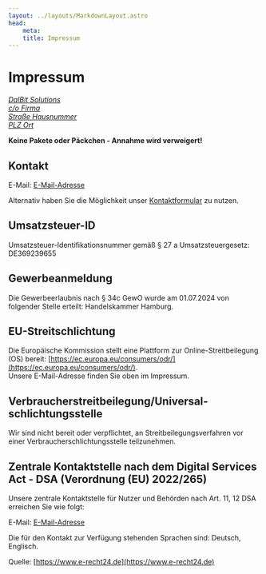 ```yaml
---
layout: ../layouts/MarkdownLayout.astro
head:
    meta:
    title: Impressum
---
```


# Impressum

<ins data-content-src="#address" data-nosnippet>
    <address>
        DalBit Solutions<br>
        c/o Firma<br>
        Straße Hausnummer<br>
        PLZ Ort
    </address>
</ins>
<template id="address">
    <address>
        Alexander Fridlin<br>
        c/o Postflex #7327<br>
        Emsdettener Str. 10<br>
        48268 Greven
    </address>
</template>

**Keine Pakete oder Päckchen - Annahme wird verweigert!**

## Kontakt

E-Mail:
<ins data-content-src="#email" data-nosnippet>
    <a href="#">E-Mail-Adresse</a>
</ins>
<template id="email">
    <a href="mailto:info@dalbit.de">info(at)dalbit.de</a>
</template>

Alternativ haben Sie die Möglichkeit unser [Kontaktformular](/kontakt) zu nutzen.

## Umsatzsteuer-ID

Umsatzsteuer-Identifikationsnummer gemäß § 27 a Umsatzsteuergesetz:  
DE369239655

## Gewerbeanmeldung

Die Gewerbeerlaubnis nach § 34c GewO wurde am 01.07.2024 von folgender Stelle erteilt: Handelskammer Hamburg.

[comment]: # (## Angaben zur Berufs­haftpflicht­versicherung)

[comment]: # (**Name und Sitz des Versicherers:**  )
[comment]: # (Beispiel Versicherung AG  )
[comment]: # (Musterweg 10  )
[comment]: # (90210 Musterstadt)

[comment]: # (**Geltungsraum der Versicherung:**  )
[comment]: # (Deutschland)

## EU-Streitschlichtung

Die Europäische Kommission stellt eine Plattform zur Online-Streitbeilegung (OS) bereit: [https://ec.europa.eu/consumers/odr/](https://ec.europa.eu/consumers/odr/).  
Unsere E-Mail-Adresse finden Sie oben im Impressum.

## Verbraucher­streit­beilegung/Universal­schlichtungs­stelle

Wir sind nicht bereit oder verpflichtet, an Streitbeilegungsverfahren vor einer Verbraucherschlichtungsstelle teilzunehmen.

## Zentrale Kontaktstelle nach dem Digital Services Act - DSA (Verordnung (EU) 2022/265)

Unsere zentrale Kontaktstelle für Nutzer und Behörden nach Art. 11, 12 DSA erreichen Sie wie folgt:

E-Mail:
<ins data-content-src="#email" data-nosnippet>
    <a href="#">E-Mail-Adresse</a>
</ins>
<template id="email">
    <a href="mailto:info@dalbit.de">info(at)dalbit.de</a>
</template>

Die für den Kontakt zur Verfügung stehenden Sprachen sind: Deutsch, Englisch.

Quelle: [https://www.e-recht24.de](https://www.e-recht24.de)